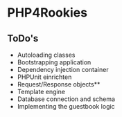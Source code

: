 # PHP4Rookies
## ToDo's
* Autoloading classes 
* Bootstrapping application
* Dependency injection container 
* PHPUnit einrichten 
* Request/Response objects** 
* Template engine
* Database connection and schema
* Implementing the guestbook logic